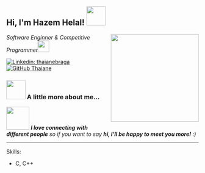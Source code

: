 <h2> Hi, I'm Hazem Helal! <img src="https://i0.wp.com/i.giphy.com/media/zgduo4kWRRDVK/giphy-downsized.gif?w=770&ssl=1" width="50"></h2>
<img align='right' src="https://media.giphy.com/media/ieyl9zmCjO4b4t6qoY/giphy.gif" width="230">
<p><em>Software Enginner & Competitive Programmer</a><img src="https://i.pinimg.com/originals/3a/d9/2f/3ad92f626f5fc50edfe4f22b78bafbb6.gif" width="30">
</em></p>

[![Linkedin: thaianebraga](https://img.shields.io/badge/-thaianebraga-blue?style=flat-square&logo=Linkedin&logoColor=white&link=https://www.linkedin.com/in/thaianebraga/)](https://www.linkedin.com/in/H4zemhel4l)
[![GitHub Thaiane](https://img.shields.io/github/followers/thaiane?label=follow&style=social)](https://github.com/h4zemhel4l)


### <img src="https://media.giphy.com/media/VgCDAzcKvsR6OM0uWg/giphy.gif" width="50"> A little more about me...  

<img src="https://media.giphy.com/media/LnQjpWaON8nhr21vNW/giphy.gif" width="60"> <em><b>I love connecting with different people</b> so if you want to say <b>hi, I'll be happy to meet you more!</b> :)</em>

---
Skills:
- C, C++ 
